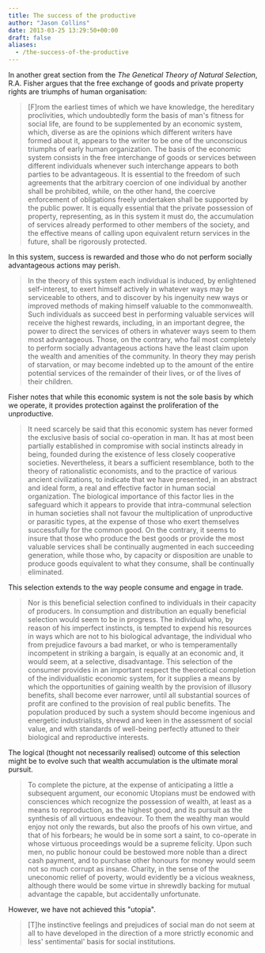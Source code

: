 ```yaml
---
title: The success of the productive
author: "Jason Collins"
date: 2013-03-25 13:29:50+00:00
draft: false
aliases:
  - /the-success-of-the-productive
---
```


In another great section from the *The Genetical Theory of Natural Selection*, R.A. Fisher argues that the free exchange of goods and private property rights are triumphs of human organisation:

>[F]rom the earliest times of which we have knowledge, the hereditary proclivities, which undoubtedly form the basis of man's fitness for social life, are found to be supplemented by an economic system, which, diverse as are the opinions which different writers have formed about it, appears to the writer to be one of the unconscious triumphs of early human organization. The basis of the economic system consists in the free interchange of goods or services between different individuals whenever such interchange appears to both parties to be advantageous. It is essential to the freedom of such agreements that the arbitrary coercion of one individual by another shall be prohibited, while, on the other hand, the coercive enforcement of obligations freely undertaken shall be supported by the public power. It is equally essential that the private possession of property, representing, as in this system it must do, the accumulation of services already performed to other members of the society, and the effective means of calling upon equivalent return services in the future, shall be rigorously protected.

In this system, success is rewarded and those who do not perform socially advantageous actions may perish.

>In the theory of this system each individual is induced, by enlightened self-interest, to exert himself actively in whatever ways may be serviceable to others, and to discover by his ingenuity new ways or improved methods of making himself valuable to the commonwealth. Such individuals as succeed best in performing valuable services will receive the highest rewards, including, in an important degree, the power to direct the services of others in whatever ways seem to them most advantageous. Those, on the contrary, who fail most completely to perform socially advantageous actions have the least claim upon the wealth and amenities of the community. In theory they may perish of starvation, or may become indebted up to the amount of the entire potential services of the remainder of their lives, or of the lives of their children.

Fisher notes that while this economic system is not the sole basis by which we operate, it provides protection against the proliferation of the unproductive.

>It need scarcely be said that this economic system has never formed the exclusive basis of social co-operation in man. It has at most been partially established in compromise with social instincts already in being, founded during the existence of less closely cooperative societies. Nevertheless, it bears a sufficient resemblance, both to the theory of rationalistic economists, and to the practice of various ancient civilizations, to indicate that we have presented, in an abstract and ideal form, a real and effective factor in human social organization. The biological importance of this factor lies in the safeguard which it appears to provide that intra-communal selection in human societies shall not favour the multiplication of unproductive or parasitic types, at the expense of those who exert themselves successfully for the common good. On the contrary, it seems to insure that those who produce the best goods or provide the most valuable services shall be continually augmented in each succeeding generation, while those who, by capacity or disposition are unable to produce goods equivalent to what they consume, shall be continually eliminated.

This selection extends to the way people consume and engage in trade.

>Nor is this beneficial selection confined to individuals in their capacity of producers. In consumption and distribution an equally beneficial selection would seem to be in progress. The individual who, by reason of his imperfect instincts, is tempted to expend his resources in ways which are not to his biological advantage, the individual who from prejudice favours a bad market, or who is temperamentally incompetent in striking a bargain, is equally at an economic and, it would seem, at a selective, disadvantage. This selection of the consumer provides in an important respect the theoretical completion of the individualistic economic system, for it supplies a means by which the opportunities of gaining wealth by the provision of illusory benefits, shall become ever narrower, until all substantial sources of profit are confined to the provision of real public benefits. The population produced by such a system should become ingenious and energetic industrialists, shrewd and keen in the assessment of social value, and with standards of well-being perfectly attuned to their biological and reproductive interests.

The logical (thought not necessarily realised) outcome of this selection might be to evolve such that wealth accumulation is the ultimate moral pursuit.

>To complete the picture, at the expense of anticipating a little a subsequent argument, our economic Utopians must be endowed with consciences which recognize the possession of wealth, at least as a means to reproduction, as the highest good, and its pursuit as the synthesis of all virtuous endeavour. To them the wealthy man would enjoy not only the rewards, but also the proofs of his own virtue, and that of his forbears; he would be in some sort a saint, to co-operate in whose virtuous proceedings would be a supreme felicity. Upon such men, no public honour could be bestowed more noble than a direct cash payment, and to purchase other honours for money would seem not so much corrupt as insane. Charity, in the sense of the uneconomic relief of poverty, would evidently be a vicious weakness, although there would be some virtue in shrewdly backing for mutual advantage the capable, but accidentally unfortunate.

However, we have not achieved this "utopia".

>[T]he instinctive feelings and prejudices of social man do not seem at all to have developed in the direction of a more strictly economic and less' sentimental' basis for social institutions.
